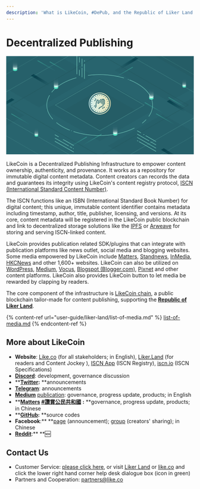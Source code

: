 ```yaml
---
description: 'What is LikeCoin, #DePub, and the Republic of Liker Land'
---
```


# Decentralized Publishing

![](.gitbook/assets/image.png)

LikeCoin is a Decentralized Publishing Infrastructure to empower content ownership, authenticity, and provenance. It works as a repository for immutable digital content metadata. Content creators can records the data and guarantees its integrity using LikeCoin's content registry protocol, [ISCN (International Standard Content Number)](https://iscn.io).

The ISCN functions like an ISBN (International Standard Book Number) for digital content; this unique, immutable content identifier contains metadata including timestamp, author, title, publisher, licensing, and versions. At its core, content metadata will be registered in the LikeCoin public blockchain and link to decentralized storage solutions like the [IPFS](https://medium.com/@ipfs) or [Arweave](https://arweave.medium.com) for storing and serving ISCN-linked content.

LikeCoin provides publication related SDK/plugins that can integrate with publication platforms like news outlet, social media and blogging websites.  Some media empowered by LikeCoin include [Matters](https://matters.news), [Standnews](https://www.thestandnews.com), [InMedia](https://www.inmediahk.net), [HKCNews](https://www.hkcnews.com) and other 1,600+ websites. LikeCoin can also be utilized on [WordPress](https://wordpress.org/plugins/likecoin/), [Medium](https://medium.com), [Vocus](https://vocus.cc), [Blogspot (Blogger.com)](https://www.blogger.com/dashboard/reading), [Pixnet](https://appmarket.pixnet.tw/#!/addon/1331) and other content platforms. LikeCoin also provides LikeCoin button to let media be rewarded by clapping by readers.

The core component of the infrastructure is [LikeCoin chain](https://likecoin.bigdipper.live), a public blockchain tailor-made for content publishing, supporting the [**Republic of Liker Land**](https://liker.land/getapp).

{% content-ref url="user-guide/liker-land/list-of-media.md" %}
[list-of-media.md](user-guide/liker-land/list-of-media.md)
{% endcontent-ref %}

## More about LikeCoin

* **Website**: [Like.co](https://like.co) (for all stakeholders; in English), [Liker.Land](https://liker.land) (for readers and Content Jockey ), [ISCN App](https://app.like.co) (ISCN Registry), [iscn.io](https://iscn.io) (ISCN Specifications)
* [**Discord**](https://discord.com/invite/W4DQ6peZZZ): development, governance discussion
* ****[**Twitter**](https://twitter.com/likecoin):** **announcements
* [**Telegram**](https://t.me/likecoin): announcements
* [**Medium**](https://medium.com/likecoin) [publication](https://medium.com/likecoin): governance, progress update, products; in English
* ****[**Matters**](https://matters.news/tags/VGFnOjgwOTQ) [**#讚賞公民共和國**](https://matters.news/tags/VGFnOjgwOTQ)** **:** **governance, progress update, products; in Chinese
* ****[**GitHub**](https://github.com/likecoin):** **source codes
* **Facebook**:** **[page](https://www.facebook.com/Liker.Land/) (announcement); [group](https://www.facebook.com/groups/likecoin) (creators' sharing); in Chinese
* [**Reddit**](https://www.reddit.com/r/LikeCoin/):** **:new:

## Contact Us

* Customer Service: [please click here](https://go.crisp.chat/chat/embed/?website_id=5c009125-5863-4059-ba65-43f177ca33f7), or visit [Liker Land](https://liker.land) or [like.co](https://like.co) and click the lower right hand corner help desk dialogue box (icon in green)
* Partners and Cooperation: [partners@like.co](mailto:partners@like.co)
